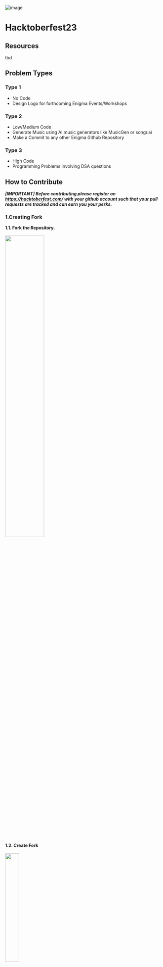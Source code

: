 ![image](https://github.com/MU-Enigma/Hacktober23/assets/146672673/0047cde5-ece9-4c70-9446-bb36c65f21c9)


# Hacktoberfest23
## Resources
tbd

## Problem Types
### Type 1
- No Code
- Design Logo for forthcoming Enigma Events/Workshops
  
### Type 2
- Low/Medium Code
- Generate Music using AI music generators like MusicGen or songr.ai
- Make a Commit to any other Enigma Github Repository

### Type 3
- High Code
- Programming Problems involving DSA questions

## How to Contribute

***[IMPORTANT] Before contributing please register on <https://hacktoberfest.com/> with your github account such that your pull requests are tracked and can earn you your perks.***
<br>

### 1.Creating Fork
**1.1. Fork the Repository.**
<br><br>
<img src="https://github.com/MU-Enigma/Hacktober23/assets/146672673/d3367d0d-6bc9-4bed-8d66-887242aea279" width="50%" height="50%" />
<br>

**1.2. Create Fork**
<br><br>
<img src="https://github.com/MU-Enigma/Hacktober23/assets/146672673/c7637920-38ea-4dbc-94d2-41818fd61aac"  width="30%"  height="30%" />
<br>

### 2.Cloning
**2.1. Copy https code link**
<br><br>
<img src="https://github.com/MU-Enigma/Hacktober23/assets/146672673/4b93f197-508d-4190-85be-ff59af4bd6fd"  width="30%"  height="30%" />
<br><br>

**2.2. Open GIT BASH (or download from <https://git-scm.com/downloads>)**
<br>
- Open Git Bash at location you want to clone it to.
- For this you can use `cd <location>` eg. `cd Desktop\`
<br><br>
<img src="https://github.com/MU-Enigma/Hacktober23/assets/146672673/5d44abc3-1430-45d0-a735-29087fa3cfd5"  width="30%"  height="30%" />
<br><br>

**2.3. git clone**
<br>
`git clone https://github.com/<username>/Hacktober23.git`
<br><br>
<img src="https://github.com/MU-Enigma/Hacktober23/assets/146672673/3f7e9b66-c908-4084-9f09-c412ff37d0eb"  width="30%"  height="30%" />
<br><br>

### 3.Modify or Add or Edit the local cloned repo
**3.1. Make changes**
<br>
- You find the `Hacktober23` Folder at location you cloned it to.
- do all the necessary changes or add your flie in respective folder
- also ***Remember Do not club multiple solutions in a single Pull request, it will be rejected.***
<br><br>
<img src="https://github.com/MU-Enigma/Hacktober23/assets/146672673/f52ec533-66dc-4412-978c-c7cb0743a512"  width="30%"  height="30%" />
<img src="https://github.com/MU-Enigma/Hacktober23/assets/146672673/4eb0f94f-4c1b-4208-843c-c93cf215049e"  width="30%"  height="30%" />

<br><br>

***IMPORTANT***<br>
- always remember to open at ***Hacktober23 folder location*** before running other git commands like `status, add, commit, push, pull`.
- you can do that by using `cd <path>` (eg given below)
<br>
<br>

<img src="https://github.com/MU-Enigma/Hacktober23/assets/146672673/db350662-2673-41ce-9681-920e8bcb2a34"  width="30%"  height="30%" />


<br><br>
**3.2. git status**
- Track changes with this command `git status`

<img src="https://github.com/MU-Enigma/Hacktober23/assets/146672673/f807d058-17af-403d-bc2b-f8c83575352b"  width="30%"  height="30%" />
<br><br>


### 4.Add & Commit
**4.1. Add changes**
- add your changes using `git add <file location>` or `git add .` for all file
- then check `git status` again file should turn green
<br>
<img src="https://github.com/MU-Enigma/Hacktober23/assets/146672673/4f2921f1-511f-40c4-8f6e-05ced3939cd0"  width="35%"  height="35%" />
<br><br>
  
**4.2. Commit changes**
- lets commit our changes using `git commit -m "<comment>"`

<br>
<img src="https://github.com/MU-Enigma/Hacktober23/assets/146672673/77c444c3-57cd-4fcf-ad8c-3a2a65e6dba0"  width="35%"  height="35%" />

<br><br>

### 5.Push changes to GitHub
**5.1. git push**
- So far we have only modified our local copy of the repository.
- To add the changes to your git repo files on your computer to the version of your repository on GitHub, you need to push them GitHub.
- we will use `git push`
<br>
<img src="https://github.com/MU-Enigma/Hacktober23/assets/146672673/c4e8f757-17ec-47d4-88dc-9bea96d3d132"  width="35%"  height="35%" />

<br><br>

### 6.Pull request
**6.1. check commit**
- go to your forked repo on github
- press on `1 commit ahead`

<img src="https://github.com/MU-Enigma/Hacktober23/assets/146672673/8fef552b-37ac-42cb-8855-9b34bb67e064"  width="35%"  height="35%" />

<br><br>

**6.2. pull request**
- then click on `Create pull Request`
- then write down your comments on what changes or addition you did.
- then finally click on `Create pull Request` once more
<br>
<img src="https://github.com/MU-Enigma/Hacktober23/assets/146672673/44bac2a9-b875-4bda-a6d5-7ba3232dadea"  width="35%"  height="35%" />
<img src="https://github.com/MU-Enigma/Hacktober23/assets/146672673/094b10dd-5944-4ac1-bcc7-0d289851eff5"  width="35%"  height="35%" />
<br>
<br>

- now wait for moderator to accept you pull request. Any modifications or changes will be suggest if required.

<br>

### 7.Future Submissions
- run `git pull` **before following steps from 4 to 6**



